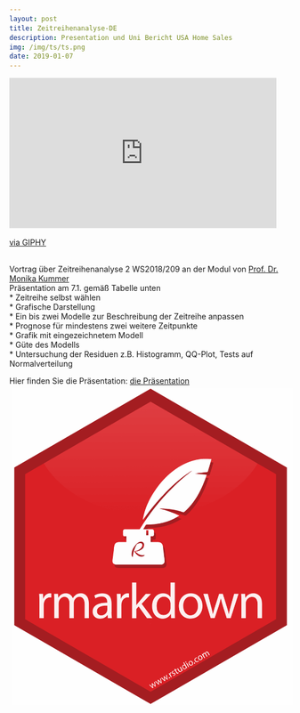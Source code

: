 ```yaml
---
layout: post
title: Zeitreihenanalyse-DE
description: Presentation und Uni Bericht USA Home Sales
img: /img/ts/ts.png
date: 2019-01-07
---
```


 <iframe src="https://giphy.com/embed/rM0wxzvwsv5g4" width="480" height="270" frameBorder="0" class="giphy-embed" allowFullScreen></iframe><p><a href="https://giphy.com/gifs/mit-graph-banking-rM0wxzvwsv5g4">via GIPHY</a></p>
<Br>
 Vortrag über Zeitreihenanalyse 2 WS2018/209 an der Modul von <a href="https://www.htw-berlin.de/hochschule/personen/person/?eid=569"> Prof. Dr. Monika Kummer </a>
 <Br>
 Präsentation am 7.1. gemäß Tabelle unten
 <Br>
 * Zeitreihe selbst wählen
 <Br>
 * Grafische Darstellung
 <Br>
 * Ein bis zwei Modelle zur Beschreibung der Zeitreihe anpassen 
 <Br>
 * Prognose für mindestens zwei weitere Zeitpunkte 
 <Br>
 * Grafik mit eingezeichnetem Modell 
 <Br>
 * Güte des Modells 
 <Br>
 * Untersuchung der Residuen z.B. Histogramm, QQ-Plot, Tests auf Normalverteilung 
 <Br>
 
 Hier finden Sie die Präsentation: <a href="https://itsmecevi.github.io/usa-home-sales/"> die Präsentation </a>
 <img class="col one right" src="/img/ts/rmarkdown.png" style="padding:5px">
